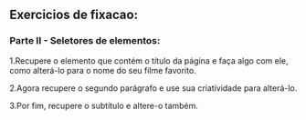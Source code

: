 ## Exercicios de fixacao:

### Parte II - Seletores de elementos:

1.Recupere o elemento que contém o título da página e faça algo com ele, como alterá-lo para o nome do seu filme favorito.

2.Agora recupere o segundo parágrafo e use sua criatividade para alterá-lo.

3.Por fim, recupere o subtítulo e altere-o também.